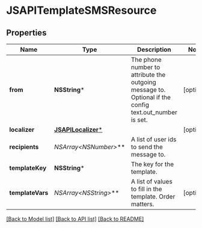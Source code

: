 # JSAPITemplateSMSResource

## Properties
Name | Type | Description | Notes
------------ | ------------- | ------------- | -------------
**from** | **NSString*** | The phone number to attribute the outgoing message to. Optional if the config text.out_number is set. | [optional] 
**localizer** | [**JSAPILocalizer***](JSAPILocalizer.md) |  | [optional] 
**recipients** | **NSArray&lt;NSNumber*&gt;*** | A list of user ids to send the message to. | 
**templateKey** | **NSString*** | The key for the template. | 
**templateVars** | **NSArray&lt;NSString*&gt;*** | A list of values to fill in the template. Order matters. | [optional] 

[[Back to Model list]](../README.md#documentation-for-models) [[Back to API list]](../README.md#documentation-for-api-endpoints) [[Back to README]](../README.md)


